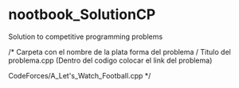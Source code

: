 # nootbook_SolutionCP
Solution to competitive programming problems

/*
Carpeta con el nombre de la plata forma del problema / Titulo del problema.cpp (Dentro del codigo colocar el link del problema)

CodeForces/A_Let's_Watch_Football.cpp
*/
